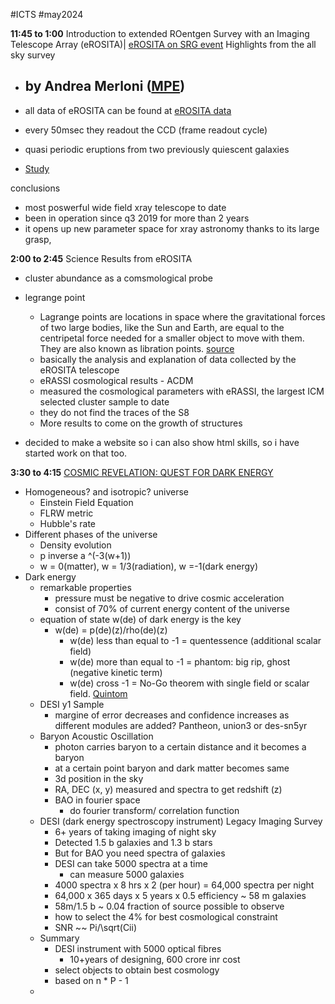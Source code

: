 #ICTS #may2024 

**11:45 to 1:00** Introduction to extended ROentgen Survey with an Imaging Telescope Array (eROSITA)|
[eROSITA on SRG event](https://www.icts.res.in/event/page/28735)
Highlights from the all sky survey
- by Andrea Merloni ([MPE](https://www.mpe.mpg.de/eROSITA))
	- 



- all data of eROSITA can be found at [eROSITA data](https://erosita.mpe.mpg.de/dr1/)
- every 50msec they readout the CCD (frame readout cycle)
- quasi periodic eruptions from two previously quiescent galaxies
- [Study](https://arxiv.org/abs/2401.17306)

conclusions
- most poswerful wide field xray telescope to date
- been in operation since q3 2019 for more than 2 years 
- it opens up new parameter space for xray astronomy thanks to its large grasp, 


**2:00 to 2:45** Science Results from eROSITA
- cluster abundance as a comsmological probe 
- legrange point 
	- Lagrange points are locations in space where the gravitational forces of two large bodies, like the Sun and Earth, are equal to the centripetal force needed for a smaller object to move with them. They are also known as libration points. [source](https://science.nasa.gov/solar-system/resources/faq/what-are-lagrange-points/#:~:text=Lagrange%20Points:%20What%20are%20they,object%20to%20move%20with%20them.)
	- basically the analysis and explanation of data collected by the eROSITA telescope 
	- eRASSI cosmological results - ACDM
	- measured the cosmological parameters with eRASSI, the largest ICM selected cluster sample to date
	- they do not find the traces of the S8
	- More results to come on the growth of structures

- decided to make a website so i can also show html skills, so i have started work on that too. 

**3:30 to 4:15** [COSMIC REVELATION: QUEST FOR DARK ENERGY](https://www.icts.res.in/colloquium/2024-05-22/shadab-alam)

- Homogeneous? and isotropic? universe
	- Einstein Field Equation
	- FLRW metric
	- Hubble's rate
- Different phases of the universe
	- Density evolution 
	- p inverse a ^(-3(w+1))
	- w = 0(matter), w = 1/3(radiation), w =-1(dark energy)
- Dark energy
	- remarkable properties
		- pressure must be negative to drive cosmic acceleration
		- consist of 70% of current energy content of the universe
	- equation of state w(de) of dark energy is the key
		- w(de) = p(de)(z)/rho(de)(z)
			- w(de) less than equal to -1 = quentessence (additional scalar field)
			- w(de) more than equal to -1 = phantom: big rip, ghost (negative kinetic term)
			- w(de) cross -1 = No-Go theorem with single field or scalar field. [Quintom](https://en.wikipedia.org/wiki/Quintom_scenario)
	- DESI y1 Sample
		- margine of error decreases and confidence increases as different modules are added? Pantheon, union3 or des-sn5yr
	- Baryon Acoustic Oscillation
		- photon carries baryon to a certain distance and it becomes a baryon 
		- at a certain point baryon and dark matter becomes same
		- 3d position in the sky
		- RA, DEC (x, y) measured and spectra to get redshift (z)
		- BAO in fourier space
			- do fourier transform/ correlation function
	- DESI (dark energy spectroscopy instrument) Legacy Imaging Survey
		- 6+ years of taking imaging of night sky
		- Detected 1.5 b galaxies and 1.3 b stars
		- But for BAO you need spectra of galaxies
		- DESI can take 5000 spectra at a time 
			- can measure 5000 galaxies
		- 4000 spectra x 8 hrs x 2 (per hour) = 64,000 spectra per night 
		- 64,000 x 365 days x 5 years x 0.5 efficiency ~ 58 m galaxies
		- 58m/1.5 b ~ 0.04 fraction of source possible to observe
		- how to select the 4% for best cosmological constraint
		- SNR ~~ Pi/\sqrt(Cii)
	- Summary
		- DESI instrument with 5000 optical fibres
			- 10+years of designing, 600 crore inr cost
		- select objects to obtain best cosmology
		- based on n * P - 1
	- 